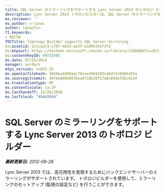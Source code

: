 ```yaml
---
title: SQL Server のミラーリングをサポートする Lync Server 2013 のトポロジ ビルダー
description: Lync Server 2013 トポロジビルダーは、SQL Server のミラーリングをサポートしています。
ms.reviewer: ''
ms.author: v-lanac
author: lanachin
f1.keywords:
- NOCSH
TOCTitle: Topology Builder supports SQL Server mirroring
ms:assetid: 2c1caa73-c707-4e53-ae3f-a100534373fd
ms:mtpsurl: https://technet.microsoft.com/en-us/library/JJ688007(v=OCS.15)
ms:contentKeyID: 49733595
ms.date: 07/23/2014
manager: serdars
mtps_version: v=OCS.15
ms.openlocfilehash: 3849ea4d88aac70cee49b9103ca6df3c0d84a93a
ms.sourcegitcommit: 36fee89bb887bea4f18b19f17a8c69daf5bc423d
ms.translationtype: MT
ms.contentlocale: ja-JP
ms.lasthandoff: 11/26/2020
ms.locfileid: "49443504"
---
```

# <a name="topology-builder-supports-sql-server-mirroring-in-lync-server-2013"></a>SQL Server のミラーリングをサポートする Lync Server 2013 のトポロジ ビルダー

<div data-xmlns="http://www.w3.org/1999/xhtml">

<div class="topic" data-xmlns="http://www.w3.org/1999/xhtml" data-msxsl="urn:schemas-microsoft-com:xslt" data-cs="https://msdn.microsoft.com/">

<div data-asp="https://msdn2.microsoft.com/asp">



</div>

<div id="mainSection">

<div id="mainBody">

<span> </span>

_**最終更新日:** 2012-09-26_

Lync Server 2013 では、高可用性を実現するためにバックエンドサーバーのミラーリングがサポートされています。 トポロジビルダーを使用して、ミラーリングのセットアップ (監視の設定など) を行うことができます。

</div>

<span> </span>

</div>

</div>

</div>

